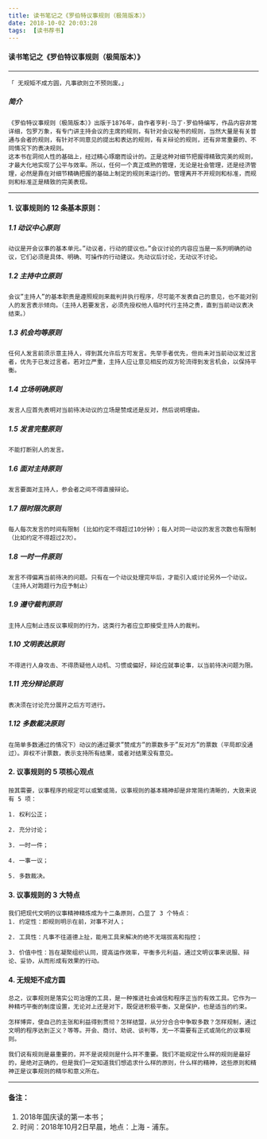 ```yaml
---
title: 读书笔记之《罗伯特议事规则（极简版本）》
date: 2018-10-02 20:03:28
tags:  [读书荐书]
---
```

#### 读书笔记之《罗伯特议事规则（极简版本）》
---
```
「 无规矩不成方圆，凡事欲则立不预则废。」
```
##### 简介
```
《罗伯特议事规则（极简版本）》出版于1876年，由作者亨利·马丁·罗伯特编写，作品内容非常详细，包罗万象，有专门讲主持会议的主席的规则，有针对会议秘书的规则，当然大量是有关普通与会者的规则，有针对不同意见的提出和表达的规则，有关辩论的规则，还有非常重要的、不同情况下的表决规则。
这本书在洞彻人性的基础上，经过精心琢磨而设计的。正是这种对细节把握得精致完美的规则，才最大化地实现了公平与效率。所以，任何一个真正成熟的管理，无论是社会管理，还是经济管理，必然是靠在对细节精确把握的基础上制定的规则来运行的。管理离开不开规则和标准，而规则和标准正是精致的完美表现。
```
------

#### 1. 议事规则的 12 条基本原则：

##### 1.1 动议中心原则
```
动议是开会议事的基本单元。”动议者，行动的提议也。”会议讨论的内容应当是一系列明确的动议，它们必须是具体、明确、可操作的行动建议。先动议后讨论，无动议不讨论。
```
##### 1.2 主持中立原则
```
会议”主持人”的基本职责是遵照规则来裁判并执行程序，尽可能不发表自己的意见，也不能对别人的发言表示倾向。（主持人若要发言，必须先授权他人临时代行主持之责，直到当前动议表决结束。）
```
##### 1.3 机会均等原则
```
任何人发言前须示意主持人，得到其允许后方可发言。先举手者优先，但尚未对当前动议发过言者，优先于已发过言者。若对立严重，主持人应让意见相反的双方轮流得到发言机会，以保持平衡。
```
##### 1.4  立场明确原则
```
发言人应首先表明对当前待决动议的立场是赞成还是反对，然后说明理由。
```
##### 1.5  发言完整原则
```
不能打断别人的发言。
```
##### 1.6 面对主持原则
```
发言要面对主持人，参会者之间不得直接辩论。
```
##### 1.7  限时限次原则
```
每人每次发言的时间有限制 (比如约定不得超过10分钟）；每人对同一动议的发言次数也有限制（比如约定不得超过2次）。
```
##### 1.8  一时一件原则
```
发言不得偏离当前待决的问题。只有在一个动议处理完毕后，才能引入或讨论另外一个动议。（主持人对跑题行为应予制止）
```
##### 1.9  遵守裁判原则
```
主持人应制止违反议事规则的行为，这类行为者应立即接受主持人的裁判。
```
##### 1.10  文明表达原则
```
不得进行人身攻击、不得质疑他人动机、习惯或偏好，辩论应就事论事，以当前待决问题为限。
```
##### 1.11  充分辩论原则
```
表决须在讨论充分展开之后方可进行。
```
##### 1.12  多数裁决原则
```
在简单多数通过的情况下）动议的通过要求”赞成方”的票数多于”反对方”的票数（平局即没通过）。弃权不计票数，表示支持所有结果，或者对结果没有意见。
```

#### 2. 议事规则的 5 项核心观点
```
按其需要，议事程序的规定可以或繁或简，议事规则的基本精神却是非常简约清晰的，大致来说有 5 项：

1. 权利公正；

2. 充分讨论；

3. 一时一件；

4. 一事一议；

5. 多数裁决。
```
#### 3. 议事规则的 3 大特点
```
我们把现代文明的议事精神精炼成为十二条原则，凸显了 3 个特点：
1. 约定性：即规则明示在前，对事不对人；

2. 工具性：凡事不往道德上扯，能用工具来解决的绝不无端拔高和指控；

3. 价值中性：旨在凝聚组织认同，提高运作效率，平衡多元利益，通过文明议事来说服、辩论、妥协，从而形成有效果的行动。
```
#### 4. 无规矩不成方圆
```
总之，议事规则是落实公司治理的工具，是一种推进社会诚信和程序正当的有效工具。它作为一种精巧平衡的制度设置，无论对上还是对下，既促进积极平衡，又是保护，也是适当的约束。

怎样博弈，使自己的主张和利益得到贯彻？怎样结盟，从分分合合中争取多数？怎样规制，通过文明的程序达到正义？等等。开会、商讨、劝说、谈判等，无一不需要有正式或简化的议事规则。

我们说有规则是最重要的，并不是说规则是什么并不重要。我们不能规定什么样的规则是最好的，是绝对正确的，但是我们一定知道我们想追求什么样的原则，什么样的精神，这些原则和精神正是议事规则的精华和意义所在。
```
---
#### 备注：
1. 2018年国庆读的第一本书；
3. 时间：2018年10月2日早晨，地点：上海 - 浦东。
